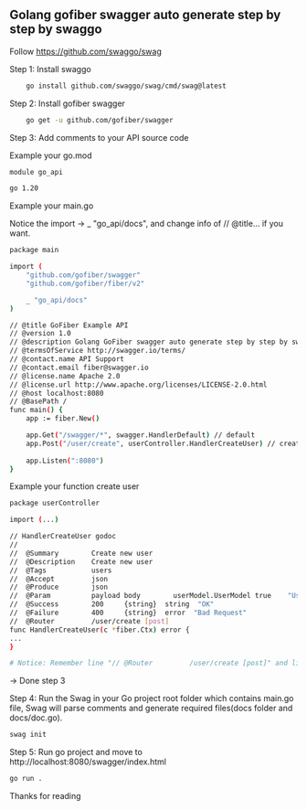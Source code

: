 ## Golang gofiber swagger auto generate step by step by swaggo

Follow https://github.com/swaggo/swag

Step 1: Install swaggo

```bash
	go install github.com/swaggo/swag/cmd/swag@latest
```

Step 2: Install gofiber swagger

```bash
	go get -u github.com/gofiber/swagger
```

Step 3: Add comments to your API source code

Example your go.mod

```bash
module go_api

go 1.20
```

Example your main.go

Notice the import ->  _ "go_api/docs", and change info of // @title... if you want.

```bash
package main

import (
	"github.com/gofiber/swagger"
	"github.com/gofiber/fiber/v2"

	_ "go_api/docs"
)

// @title GoFiber Example API
// @version 1.0
// @description Golang GoFiber swagger auto generate step by step by swaggo
// @termsOfService http://swagger.io/terms/
// @contact.name API Support
// @contact.email fiber@swagger.io
// @license.name Apache 2.0
// @license.url http://www.apache.org/licenses/LICENSE-2.0.html
// @host localhost:8080
// @BasePath /
func main() {
	app := fiber.New()

	app.Get("/swagger/*", swagger.HandlerDefault) // default
	app.Post("/user/create", userController.HandlerCreateUser) // create new user
	
	app.Listen(":8080")
}
```

Example your function create user

```bash
package userController

import (...)

// HandlerCreateUser godoc
//
//	@Summary		Create new user
//	@Description	Create new user
//	@Tags			users
//	@Accept			json
//	@Produce		json
//	@Param			payload	body		userModel.UserModel	true	"UserModel"
//	@Success		200		{string}  string  "OK"
//	@Failure		400		{string}  error  "Bad Request"
//	@Router			/user/create [post]
func HandlerCreateUser(c *fiber.Ctx) error {
...
}

# Notice: Remember line "//	@Router			/user/create [post]" and line "func HandlerCreateUser(c *fiber.Ctx) error {" do not have a newline.
```

-> Done step 3

Step 4: Run the Swag in your Go project root folder which contains main.go file, Swag will parse comments and generate
required files(docs folder and docs/doc.go).

 ```bash
 swag init
 ```

Step 5: Run go project and move to http://localhost:8080/swagger/index.html

 ```bash
 go run .
 ```

Thanks for reading